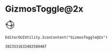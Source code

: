 # GizmosToggle@2x
![](/img/GizmosToggle@2x.png)

``` CSharp
EditorGUIUtility.IconContent("GizmosToggle@2x")
```
```
3823531632482580487
```
